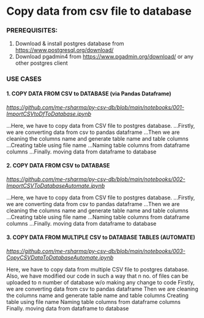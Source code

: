 # Copy data from csv file to database


### PREREQUISITES:

1. Download & install postgres database from https://www.postgresql.org/download/
2. Download pgadmin4 from https://www.pgadmin.org/download/ or any other postgres client

### USE CASES

#### 1. COPY DATA FROM CSV to DATABASE (via Pandas Dataframe)

_https://github.com/me-rsharma/py-csv-db/blob/main/notebooks/001-ImportCSVtoDfToDatabase.ipynb_

<p>
  ...Here, we have to copy data from CSV file to postgres database.  
  ...Firstly, we are converting data from csv to pandas dataframe  
  ...Then we are cleaning the columns name and generate table name and table columns  
  ...Creating table using file name  
  ...Naming table columns from dataframe columns  
  ...Finally. moving data from dataframe to database  
</p>

#### 2. COPY DATA FROM CSV to DATABASE

_https://github.com/me-rsharma/py-csv-db/blob/main/notebooks/002-ImportCSVToDatabaseAutomate.ipynb_

<p>
  ...Here, we have to copy data from CSV file to postgres database.  
  ...Firstly, we are converting data from csv to pandas dataframe  
  ...Then we are cleaning the columns name and generate table name and table columns  
  ...Creating table using file name  
  ...Naming table columns from dataframe columns  
  ...Finally. moving data from dataframe to database  
</p>


#### 3. COPY DATA FROM MULTIPLE CSV to DATABASE TABLES (AUTOMATE)

_https://github.com/me-rsharma/py-csv-db/blob/main/notebooks/003-CopyCSVDataToDatabaseAutomate.ipynb_

<p>
  Here, we have to copy data from multiple CSV file to postgres database.  
  Also, we have modified our code in such a way that n no. of files can be uploaded to n number of database w/o making any change to code  
  Firstly, we are converting data from csv to pandas dataframe  
  Then we are cleaning the columns name and generate table name and table columns  
  Creating table using file name  
  Naming table columns from dataframe columns  
  Finally. moving data from dataframe to database  
</p>

